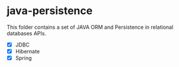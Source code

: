 java-persistence
==========================

This folder contains a set of JAVA ORM and Persistence in relational databases APIs.

- [x] JDBC
- [x] Hibernate
- [x] Spring
